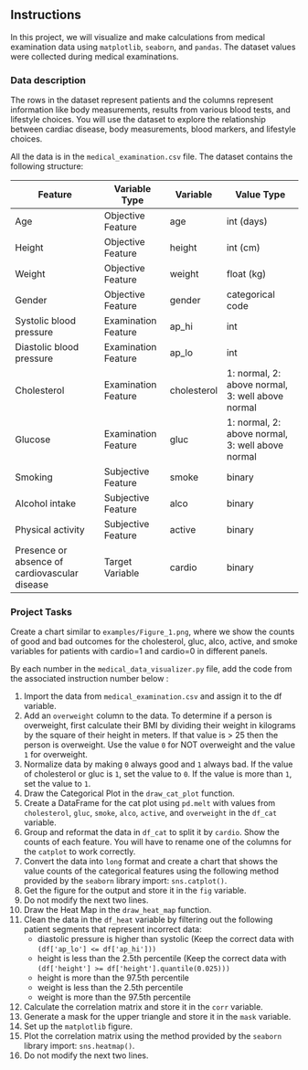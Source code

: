 ## Instructions

In this project, we will visualize and make calculations from medical examination data using `matplotlib`, `seaborn`, and `pandas`. The dataset values were collected during medical examinations.

### **Data description**

The rows in the dataset represent patients and the columns represent information like body measurements, results from various blood tests, and lifestyle choices. You will use the dataset to explore the relationship between cardiac disease, body measurements, blood markers, and lifestyle choices.

All the data is in the `medical_examination.csv` file. The dataset contains the following structure:

| Feature                                | Variable Type         | Variable                     | Value Type                                  |
|----------------------------------------|-----------------------|------------------------------|---------------------------------------------|
| Age                                    | Objective Feature     | age                          | int (days)                                  |
| Height                                 | Objective Feature     | height                       | int (cm)                                    |
| Weight                                 | Objective Feature     | weight                       | float (kg)                                  |
| Gender                                 | Objective Feature     | gender                       | categorical code                            |
| Systolic blood pressure                | Examination Feature   | ap_hi                        | int                                         |
| Diastolic blood pressure               | Examination Feature   | ap_lo                        | int                                         |
| Cholesterol                            | Examination Feature   | cholesterol                  | 1: normal, 2: above normal, 3: well above normal |
| Glucose                                | Examination Feature   | gluc                         | 1: normal, 2: above normal, 3: well above normal |
| Smoking                                | Subjective Feature    | smoke                        | binary                                      |
| Alcohol intake                         | Subjective Feature    | alco                         | binary                                      |
| Physical activity                      | Subjective Feature    | active                       | binary                                      |
| Presence or absence of cardiovascular disease | Target Variable       | cardio                       | binary                                      |


### **Project Tasks**

Create a chart similar to `examples/Figure_1.png`, where we show the counts of good and bad outcomes for the cholesterol, gluc, alco, active, and smoke variables for patients with cardio=1 and cardio=0 in different panels.

By each number in the `medical_data_visualizer.py` file, add the code from the associated instruction number below :

1. Import the data from `medical_examination.csv` and assign it to the df variable.
2. Add an `overweight` column to the data. To determine if a person is overweight, first calculate their BMI by dividing their weight in kilograms by the square of their height in meters. If that value is > 25 then the person is overweight. Use the value `0` for NOT overweight and the value `1` for overweight.
3. Normalize data by making `0` always good and `1` always bad. If the value of cholesterol or gluc is `1`, set the value to `0`. If the value is more than `1`, set the value to `1`.
4. Draw the Categorical Plot in the `draw_cat_plot` function.
5. Create a DataFrame for the cat plot using `pd.melt` with values from `cholesterol`, `gluc`, `smoke`, `alco`, `active`, and `overweight` in the `df_cat` variable.
6. Group and reformat the data in `df_cat` to split it by `cardio`. Show the counts of each feature. You will have to rename one of the columns for the `catplot` to work correctly.
7. Convert the data into `long` format and create a chart that shows the value counts of the categorical features using the following method provided by the `seaborn` library import: `sns.catplot()`.
8. Get the figure for the output and store it in the `fig` variable.
9. Do not modify the next two lines.
10. Draw the Heat Map in the `draw_heat_map` function.
11. Clean the data in the `df_heat` variable by filtering out the following patient segments that represent incorrect data:
    * diastolic pressure is higher than systolic (Keep the correct data with `(df['ap_lo'] <= df['ap_hi']))`
    * height is less than the 2.5th percentile (Keep the correct data with `(df['height'] >= df['height'].quantile(0.025)))`
    * height is more than the 97.5th percentile
    * weight is less than the 2.5th percentile
    * weight is more than the 97.5th percentile
12. Calculate the correlation matrix and store it in the `corr` variable.
13. Generate a mask for the upper triangle and store it in the `mask` variable.
14. Set up the `matplotlib` figure.
15. Plot the correlation matrix using the method provided by the `seaborn` library import: `sns.heatmap()`.
16. Do not modify the next two lines.